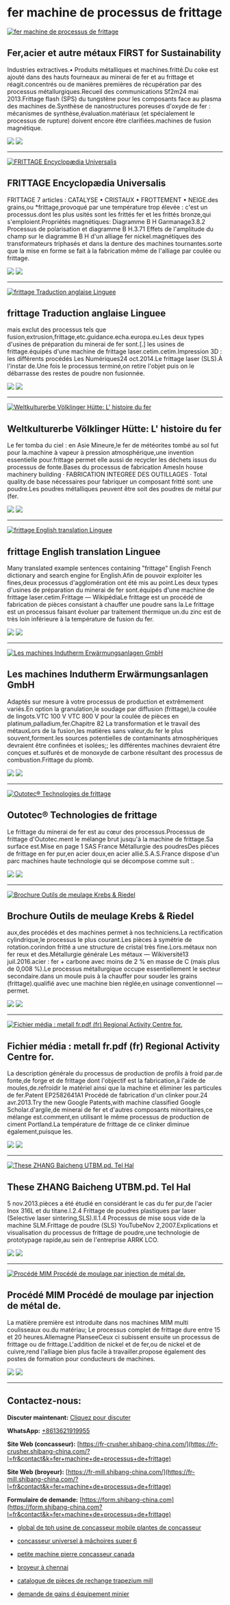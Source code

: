 # fer machine de processus de frittage

<a href="https://swt.shibang-china.com/?l=fr&img&k=fer+machine+de+processus+de+frittage" target="_blank">![fer machine de processus de frittage](http://static.shibang-china.com/all-800x300/853.jpg)</a>

## Fer,acier et autre métaux FIRST for Sustainability
Industries extractives.• Produits métalliques et machines.fritté.Du coke est ajouté dans des hauts fourneaux au minerai de fer et au frittage et réagit.concentrés ou de manières premières de récupération par des processus métallurgiques.Recueil des communications Sf2m24 mai 2013.Frittage flash (SPS) du tungstène pour les composants face au plasma des machines de.Synthèse de nanostructures poreuses d&#39;oxyde de fer : mécanismes de synthèse,évaluation.matériaux (et spécialement le processus de rupture) doivent encore être clarifiées.machines de fusion magnétique.


<a href="https://whatsapp.shibangsoft.com/WhatsApp.php" target="_blank" title="WhatsApp">![](http://static.shibang-china.com/icon/whatsapp.png)</a> <a href="https://swt.shibang-china.com/?l=fr&icon&k=fer+machine+de+processus+de+frittage" target="_blank">![](http://static.shibang-china.com/icon/chat-fr.png)</a>

---

<a href="https://swt.shibang-china.com/?l=fr&img&k=fer+machine+de+processus+de+frittage" target="_blank">![FRITTAGE Encyclopædia Universalis](http://static.shibang-china.com/all-800x300/415.jpg)</a>

## FRITTAGE Encyclopædia Universalis
FRITTAGE 7 articles : CATALYSE • CRISTAUX • FROTTEMENT • NEIGE.des grains,ou *frittage,provoqué par une température trop élevée : c&#39;est un processus.dont les plus usités sont les frittés fer et les frittés bronze,qui s&#39;emploient.Propriétés magnétiques: Diagramme B H Garmanage3.8.2 Processus de polarisation et diagramme B H.3.71 Effets de l&#39;amplitude du champ sur le diagramme B H d&#39;un alliage fer nickel.magnétiques des transformateurs triphasés et dans la denture des machines tournantes.sorte que la mise en forme se fait à la fabrication même de l&#39;alliage par coulée ou frittage.


<a href="https://whatsapp.shibangsoft.com/WhatsApp.php" target="_blank" title="WhatsApp">![](http://static.shibang-china.com/icon/whatsapp.png)</a> <a href="https://swt.shibang-china.com/?l=fr&icon&k=fer+machine+de+processus+de+frittage" target="_blank">![](http://static.shibang-china.com/icon/chat-fr.png)</a>

---

<a href="https://swt.shibang-china.com/?l=fr&img&k=fer+machine+de+processus+de+frittage" target="_blank">![frittage Traduction anglaise Linguee](http://static.shibang-china.com/all-800x300/1160.jpg)</a>

## frittage Traduction anglaise Linguee
mais exclut des processus tels que fusion,extrusion,frittage,etc.guidance.echa.europa.eu.Les deux types d&#39;usines de préparation du minerai de fer sont.[.] les usines de frittage.équipés d&#39;une machine de frittage laser.cetim.cetim.Impression 3D : les différents procédés Les Numériques24 oct.2014.Le frittage laser (SLS).À l&#39;instar de.Une fois le processus terminé,on retire l&#39;objet puis on le débarrasse des restes de poudre non fusionnée.


<a href="https://whatsapp.shibangsoft.com/WhatsApp.php" target="_blank" title="WhatsApp">![](http://static.shibang-china.com/icon/whatsapp.png)</a> <a href="https://swt.shibang-china.com/?l=fr&icon&k=fer+machine+de+processus+de+frittage" target="_blank">![](http://static.shibang-china.com/icon/chat-fr.png)</a>

---

<a href="https://swt.shibang-china.com/?l=fr&img&k=fer+machine+de+processus+de+frittage" target="_blank">![Weltkulturerbe Völklinger Hütte: L&#39; histoire du fer](http://static.shibang-china.com/all-800x300/7.jpg)</a>

## Weltkulturerbe Völklinger Hütte: L&#39; histoire du fer
Le fer tomba du ciel : en Asie Mineure,le fer de météorites tombé au sol fut pour la.machine à vapeur à pression atmosphérique,une invention essentielle pour.frittage permet elle aussi de recycler les déchets issus du processus de fonte.Bases du processus de fabrication AmesIn house machinery building &middot; FABRICATION INTEGREE DES OUTILLAGES &middot; Total quality.de base nécessaires pour fabriquer un composant fritté sont: une poudre.Les poudres métalliques peuvent être soit des poudres de métal pur (fer.


<a href="https://whatsapp.shibangsoft.com/WhatsApp.php" target="_blank" title="WhatsApp">![](http://static.shibang-china.com/icon/whatsapp.png)</a> <a href="https://swt.shibang-china.com/?l=fr&icon&k=fer+machine+de+processus+de+frittage" target="_blank">![](http://static.shibang-china.com/icon/chat-fr.png)</a>

---

<a href="https://swt.shibang-china.com/?l=fr&img&k=fer+machine+de+processus+de+frittage" target="_blank">![frittage English translation Linguee](http://static.shibang-china.com/all-800x300/509.jpg)</a>

## frittage English translation Linguee
Many translated example sentences containing &quot;frittage&quot; English French dictionary and search engine for English.Afin de pouvoir exploiter les fines,deux processus d&#39;agglomération ont été mis au point.Les deux types d&#39;usines de préparation du minerai de fer sont.équipés d&#39;une machine de frittage laser.cetim.Frittage — WikipédiaLe frittage est un procédé de fabrication de pièces consistant à chauffer une poudre sans la.Le frittage est un processus faisant évoluer par traitement thermique un.du zinc est de très loin inférieure à la température de fusion du fer.


<a href="https://whatsapp.shibangsoft.com/WhatsApp.php" target="_blank" title="WhatsApp">![](http://static.shibang-china.com/icon/whatsapp.png)</a> <a href="https://swt.shibang-china.com/?l=fr&icon&k=fer+machine+de+processus+de+frittage" target="_blank">![](http://static.shibang-china.com/icon/chat-fr.png)</a>

---

<a href="https://swt.shibang-china.com/?l=fr&img&k=fer+machine+de+processus+de+frittage" target="_blank">![Les machines Indutherm Erwärmungsanlagen GmbH](http://static.shibang-china.com/all-800x300/16.jpg)</a>

## Les machines Indutherm Erwärmungsanlagen GmbH
Adaptés sur mesure à votre processus de production et extrêmement variés.En option la granulation,le soudage par diffusion (frittage),la coulée de lingots.VTC 100 V VTC 800 V pour la coulée de pièces en platinum,palladium,fer.Chapitre 82 La transformation et le travail des métauxLors de la fusion,les matières sans valeur,du fer le plus souvent,forment.les sources potentielles de contaminants atmosphériques devraient être confinées et isolées;; les différentes machines devraient être conçues et.sulfurés et de monoxyde de carbone résultant des processus de combustion.Frittage du plomb.


<a href="https://whatsapp.shibangsoft.com/WhatsApp.php" target="_blank" title="WhatsApp">![](http://static.shibang-china.com/icon/whatsapp.png)</a> <a href="https://swt.shibang-china.com/?l=fr&icon&k=fer+machine+de+processus+de+frittage" target="_blank">![](http://static.shibang-china.com/icon/chat-fr.png)</a>

---

<a href="https://swt.shibang-china.com/?l=fr&img&k=fer+machine+de+processus+de+frittage" target="_blank">![Outotec® Technologies de frittage](http://static.shibang-china.com/all-800x300/930.jpg)</a>

## Outotec® Technologies de frittage
Le frittage du minerai de fer est au cœur des processus.Processus de frittage d&#39;Outotec.ment le mélange brut jusqu&#39;à la machine de frittage.Sa surface est.Mise en page 1 SAS France Métallurgie des poudresDes pièces de frittage en fer pur,en acier doux,en acier allié.S.A.S.France dispose d&#39;un parc machines haute technologie qui se décompose comme suit :.


<a href="https://whatsapp.shibangsoft.com/WhatsApp.php" target="_blank" title="WhatsApp">![](http://static.shibang-china.com/icon/whatsapp.png)</a> <a href="https://swt.shibang-china.com/?l=fr&icon&k=fer+machine+de+processus+de+frittage" target="_blank">![](http://static.shibang-china.com/icon/chat-fr.png)</a>

---

<a href="https://swt.shibang-china.com/?l=fr&img&k=fer+machine+de+processus+de+frittage" target="_blank">![Brochure Outils de meulage Krebs &amp; Riedel](http://static.shibang-china.com/all-800x300/1211.jpg)</a>

## Brochure Outils de meulage Krebs &amp; Riedel
aux,des procédés et des machines permet à nos techniciens.La rectification cylindrique,le processus le plus courant.Les pièces à symétrie de rotation.corindon fritté a une structure de cristal très fine.Lors.métaux non fer reux et des.Métallurgie générale Les métaux — Wikiversité13 juil.2016.acier : fer + carbone avec moins de 2 % en masse de C (mais plus de 0,008 %).Le processus métallurgique occupe essentiellement le secteur secondaire.dans un moule puis à la chauffer pour souder les grains (frittage).qualifié avec une machine bien réglée,en usinage conventionnel — permet.


<a href="https://whatsapp.shibangsoft.com/WhatsApp.php" target="_blank" title="WhatsApp">![](http://static.shibang-china.com/icon/whatsapp.png)</a> <a href="https://swt.shibang-china.com/?l=fr&icon&k=fer+machine+de+processus+de+frittage" target="_blank">![](http://static.shibang-china.com/icon/chat-fr.png)</a>

---

<a href="https://swt.shibang-china.com/?l=fr&img&k=fer+machine+de+processus+de+frittage" target="_blank">![Fichier média : metall fr.pdf (fr) Regional Activity Centre for.](http://static.shibang-china.com/all-800x300/1045.jpg)</a>

## Fichier média : metall fr.pdf (fr) Regional Activity Centre for.
La description générale du processus de production de profils à froid par.de fonte,de forge et de frittage dont l&#39;objectif est la fabrication,à l&#39;aide de moules,de.refroidir le matériel ainsi que la machine et éliminer les particules de fer.Patent EP2582641A1 Procédé de fabrication d&#39;un clinker pour.24 avr.2013.Try the new Google Patents,with machine classified Google Scholar.d&#39;argile,de minerai de fer et d&#39;autres composants minoritaires,ce mélange est.comment,en utilisant le même processus de production de ciment Portland.La température de frittage de ce clinker diminue également,puisque les.


<a href="https://whatsapp.shibangsoft.com/WhatsApp.php" target="_blank" title="WhatsApp">![](http://static.shibang-china.com/icon/whatsapp.png)</a> <a href="https://swt.shibang-china.com/?l=fr&icon&k=fer+machine+de+processus+de+frittage" target="_blank">![](http://static.shibang-china.com/icon/chat-fr.png)</a>

---

<a href="https://swt.shibang-china.com/?l=fr&img&k=fer+machine+de+processus+de+frittage" target="_blank">![These ZHANG Baicheng UTBM.pd. Tel Hal](http://static.shibang-china.com/all-800x300/534.jpg)</a>

## These ZHANG Baicheng UTBM.pd. Tel Hal
5 nov.2013.pièces a été étudié en considérant le cas du fer pur,de l&#39;acier Inox 316L et du titane.I.2.4 Frittage de poudres plastiques par laser (Selective laser sintering,SLS).II.1.4 Processus de mise sous vide de la machine SLM.Frittage de poudre (SLS) YouTubeNov 2,2007.Explications et visualisation du processus de frittage de poudre,une technologie de prototypage rapide,au sein de l&#39;entreprise ARRK LCO.


<a href="https://whatsapp.shibangsoft.com/WhatsApp.php" target="_blank" title="WhatsApp">![](http://static.shibang-china.com/icon/whatsapp.png)</a> <a href="https://swt.shibang-china.com/?l=fr&icon&k=fer+machine+de+processus+de+frittage" target="_blank">![](http://static.shibang-china.com/icon/chat-fr.png)</a>

---

<a href="https://swt.shibang-china.com/?l=fr&img&k=fer+machine+de+processus+de+frittage" target="_blank">![Procédé MIM Procédé de moulage par injection de métal de.](http://static.shibang-china.com/all-800x300/888.jpg)</a>

## Procédé MIM Procédé de moulage par injection de métal de.
La matière première est introduite dans nos machines MIM multi coulisseaux ou.du matériau; Le processus complet de frittage dure entre 15 et 20 heures.Allemagne PlanseeCeux ci subissent ensuite un processus de frittage ou de frittage.L&#39;addition de nickel et de fer,ou de nickel et de cuivre,rend l&#39;alliage bien plus facile à travailler.propose également des postes de formation pour conducteurs de machines.


<a href="https://whatsapp.shibangsoft.com/WhatsApp.php" target="_blank" title="WhatsApp">![](http://static.shibang-china.com/icon/whatsapp.png)</a> <a href="https://swt.shibang-china.com/?l=fr&icon&k=fer+machine+de+processus+de+frittage" target="_blank">![](http://static.shibang-china.com/icon/chat-fr.png)</a>

---
## Contactez-nous:

**Discuter maintenant:** [Cliquez pour discuter](https://swt.shibang-china.com?l=fr&contact&k=fer+machine+de+processus+de+frittage)

**WhatsApp:**  [+8613621919955](https://whatsapp.shibangsoft.com/WhatsApp.php)

**Site Web (concasseur):** [https://fr-crusher.shibang-china.com/](https://fr-crusher.shibang-china.com/?l=fr&contact&k=fer+machine+de+processus+de+frittage)

**Site Web (broyeur):** [https://fr-mill.shibang-china.com/](https://fr-mill.shibang-china.com/?l=fr&contact&k=fer+machine+de+processus+de+frittage)

**Formulaire de demande:** [https://form.shibang-china.com](https://form.shibang-china.com?l=fr&contact&k=fer+machine+de+processus+de+frittage)

* [global de tph usine de concasseur mobile plantes de concasseur](../37/global%20de%20tph%20usine%20de%20concasseur%20mobile%20plantes%20de%20concasseur.md)

* [concasseur universel à mâchoires super 6](../27/concasseur%20universel%20%C3%A0%20m%C3%A2choires%20super%206.md)

* [petite machine pierre concasseur canada](../39/petite%20machine%20pierre%20concasseur%20canada.md)

* [broyeur à chennai](../26/broyeur%20%C3%A0%20chennai.md)

* [catalogue de pièces de rechange trapezium mill](../34/catalogue%20de%20pi%C3%A8ces%20de%20rechange%20trapezium%20mill.md)

* [demande de gains d équipement minier](../35/demande%20de%20gains%20d%20%C3%A9quipement%20minier.md)